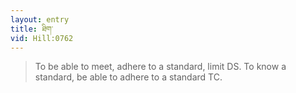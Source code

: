 ```yaml
---
layout: entry
title: ཐིག་
vid: Hill:0762
---
```

> To be able to meet, adhere to a standard, limit DS. To know a standard, be able to adhere to a standard TC.
